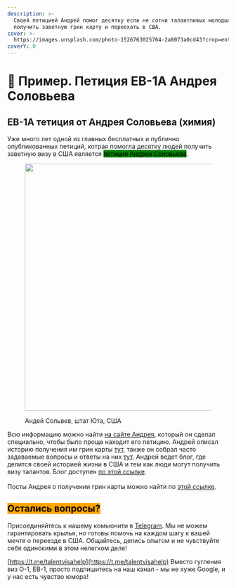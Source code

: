 ```yaml
---
description: >-
  Своей петицией Андрей помог десятку если не сотни талантливых молодых людей
  получить заветную грин карту и переехать в США.
cover: >-
  https://images.unsplash.com/photo-1526763025764-2a8073a0cd43?crop=entropy&cs=srgb&fm=jpg&ixid=M3wxOTcwMjR8MHwxfHNlYXJjaHwyfHx1dGFofGVufDB8fHx8MTY5NzkwMTAzMHww&ixlib=rb-4.0.3&q=85
coverY: 0
---
```


# 💪 Пример. Петиция EB-1A Андрея Соловьева

## EB-1A тетиция от Андрея Соловьева (химия)

Уже много лет одной из главных бесплатных и публично опубликованных петиций, котрая помогла десятку людей получить заветную визу в США является <mark style="background-color:green;">петиция Андрея Соловьева</mark>.&#x20;

<figure><img src=".gitbook/assets/Screenshot 2023-05-02 at 8.41.46 AM.png" alt="" width="563"><figcaption><p>Андей Сольвев, штат Юта, США</p></figcaption></figure>

Всю информацию можно найти [на сайте Андрея](https://andreychemist.github.io/), который он сделал специально, чтобы было проще находит его петицию. Андрей описал историю получения им грин карты [тут](https://andreychemist.github.io/story-rus/), также он собрал часто задаваемые вопросы и ответы на них [тут](https://andreychemist.github.io/faq-rus/). Андрей ведет блог, где делится своей историей жизни в США и тем как люди могут получить визу талантов. Блог доступен [по этой ссылке](https://andresol.livejournal.com/). \
\
Посты Андрея о получении грин карты можно найти по [этой ссылке](https://andresol.livejournal.com/tag/green%20card).

## <mark style="background-color:orange;">Остались вопросы?</mark>

Присоединяйтесь к нашему комьюнити в [Telegram](https://t.me/+\_cMRBs7JkCFmZTcy). Мы не можем гарантировать крылья, но готовы помочь на каждом шагу к вашей мечте о переезде в США. Общайтесь, делись опытом и не чувствуйте себя одинокими в этом нелегком деле!

[https://t.me/talentvisahelp](https://t.me/talentvisahelp)
Вместо гугления виз O-1, EB-1, просто подпишитесь на наш канал - мы не хуже Google, и у нас есть чувство юмора!
